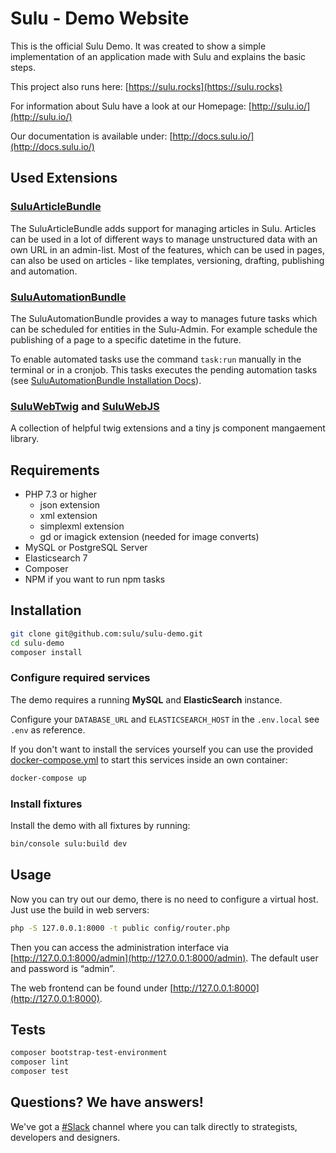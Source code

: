 # Sulu - Demo Website

This is the official Sulu Demo. It was created to show a simple implementation of an application made 
with Sulu and explains the basic steps.

This project also runs here: [https://sulu.rocks](https://sulu.rocks)

For information about Sulu have a look at our Homepage:
[http://sulu.io/](http://sulu.io/)

Our documentation is available under:
[http://docs.sulu.io/](http://docs.sulu.io/)

## Used Extensions

### [SuluArticleBundle](https://github.com/sulu/SuluArticleBundle)

The SuluArticleBundle adds support for managing articles in Sulu. Articles can be used in a lot of different ways to manage unstructured data with an own URL in an admin-list.
Most of the features, which can be used in pages, can also be used on articles - like templates, versioning, drafting, publishing and automation.

### [SuluAutomationBundle](https://github.com/sulu/SuluAutomationBundle)

The SuluAutomationBundle provides a way to manages future tasks which can be scheduled for entities in the Sulu-Admin. For example schedule the publishing of a page to a specific datetime in the future.

To enable automated tasks use the command ``task:run`` manually in the terminal or in a cronjob. This tasks executes the
pending automation tasks (see [SuluAutomationBundle Installation Docs](https://github.com/sulu/SuluAutomationBundle/blob/master/Resources/doc/installation.md)).

### [SuluWebTwig](https://github.com/sulu/web-twig) and [SuluWebJS](https://github.com/sulu/web-js)

A collection of helpful twig extensions and a tiny js component mangaement library.

## Requirements

* PHP 7.3 or higher
    - json extension
    - xml extension
    - simplexml extension
    - gd or imagick extension (needed for image converts)
* MySQL or PostgreSQL Server
* Elasticsearch 7
* Composer
* NPM if you want to run npm tasks

## Installation

```bash
git clone git@github.com:sulu/sulu-demo.git
cd sulu-demo
composer install
```

### Configure required services

The demo requires a running **MySQL**  and **ElasticSearch** instance.

Configure your `DATABASE_URL` and `ELASTICSEARCH_HOST` in the `.env.local`  see `.env` as reference.

If you don't want to install the services yourself you can use the provided [docker-compose.yml](https://docs.docker.com/compose/install/)
to start this services inside an own container:

```bash
docker-compose up
```

### Install fixtures

Install the demo with all fixtures by running:

```bash
bin/console sulu:build dev
```

## Usage

Now you can try out our demo, there is no need to configure a virtual host. Just use the build in web servers:

```bash
php -S 127.0.0.1:8000 -t public config/router.php
```

Then you can access the administration interface via [http://127.0.0.1:8000/admin](http://127.0.0.1:8000/admin). The default user and password is “admin”.

The web frontend can be found under [http://127.0.0.1:8000](http://127.0.0.1:8000).

## Tests

```bash
composer bootstrap-test-environment
composer lint
composer test
```

## Questions? We have answers!

We've got a [#Slack](https://sulu.io/community#chat) channel where you can talk directly to strategists, developers and designers.
